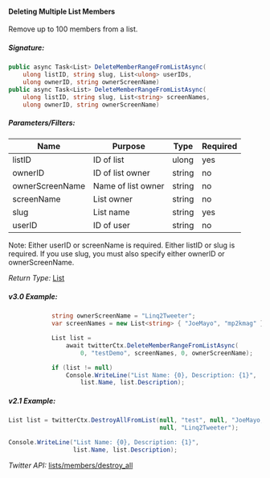 #### Deleting Multiple List Members

Remove up to 100 members from a list.

##### Signature:

```c#
public async Task<List> DeleteMemberRangeFromListAsync(
    ulong listID, string slug, List<ulong> userIDs, 
    ulong ownerID, string ownerScreenName)
public async Task<List> DeleteMemberRangeFromListAsync(
    ulong listID, string slug, List<string> screenNames,
    ulong ownerID, string ownerScreenName)
```

##### Parameters/Filters:

| Name | Purpose | Type | Required |
|------|---------|------|----------|
| listID | ID of list | ulong | yes |
| ownerID | ID of list owner | string | no |
| ownerScreenName | Name of list owner | string | no |
| screenName | List owner | string | no |
| slug | List name | string | yes |
| userID| ID of user | string | no |

Note: Either userID or screenName is required. Either listID or slug is required. If you use slug, you must also specify either ownerID or ownerScreenName.

*Return Type:* [List](../LINQ-to-Twitter-Entities/List-Entity.md)

##### v3.0 Example:

```c#
            string ownerScreenName = "Linq2Tweeter";
            var screenNames = new List<string> { "JoeMayo", "mp2kmag" };

            List list = 
                await twitterCtx.DeleteMemberRangeFromListAsync(
                    0, "testDemo", screenNames, 0, ownerScreenName);

            if (list != null)
                Console.WriteLine("List Name: {0}, Description: {1}",
                    list.Name, list.Description);
```

##### v2.1 Example:

```c#
List list = twitterCtx.DestroyAllFromList(null, "test", null, "JoeMayo,mp2kmag",
                                          null, "Linq2Tweeter");

Console.WriteLine("List Name: {0}, Description: {1}",
                  list.Name, list.Description);
```

*Twitter API:* [lists/members/destroy_all](https://developer.twitter.com/en/docs/accounts-and-users/create-manage-lists/api-reference/post-lists-members-destroy_all)